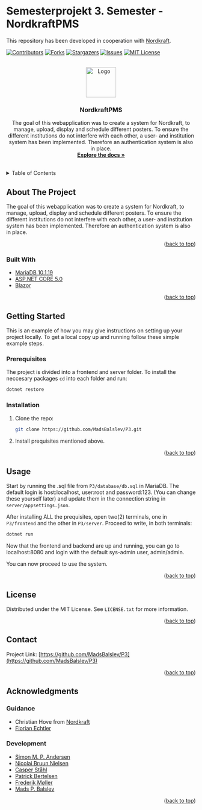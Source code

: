 # Semesterprojekt 3. Semester - NordkraftPMS
This repository has been developed in cooperation with
[Nordkraft](https://nordkraft.dk/forside.aspx).

<div id="top"></div>
<!--
*** Thanks for checking out the Best-README-Template. If you have a suggestion
*** that would make this better, please fork the repo and create a pull request
*** or simply open an issue with the tag "enhancement".
*** Don't forget to give the project a star!
*** Thanks again! Now go create something AMAZING! :D
-->



<!-- PROJECT SHIELDS -->
<!--
*** I'm using markdown "reference style" links for readability.
*** Reference links are enclosed in brackets [ ] instead of parentheses ( ).
*** See the bottom of this document for the declaration of the reference variables
*** for contributors-url, forks-url, etc. This is an optional, concise syntax you may use.
*** https://www.markdownguide.org/basic-syntax/#reference-style-links
-->
[![Contributors][contributors-shield]][contributors-url]
[![Forks][forks-shield]][forks-url]
[![Stargazers][stars-shield]][stars-url]
[![Issues][issues-shield]][issues-url]
[![MIT License][license-shield]][license-url]



<!-- PROJECT LOGO -->
<br />
<div align="center">
  <a href="https://github.com/MadsBalslev/P3">
    <img src="./frontend/wwwroot/favicon_nordkraft.ico" alt="Logo" width="80" height="80">
  </a>

<h3 align="center">NordkraftPMS</h3>

  <p align="center">
    The goal of this webapplication was to create a system for Nordkraft, to manage, upload, display and schedule different posters.
To ensure the different institutions do not interfere with each other, a user- and institution system has been implemented.
Therefore an authentication system is also in place.
    <br />
    <a href="https://github.com/MadsBalslev/P3"><strong>Explore the docs »</strong></a>
    <br />
    <br />
  </p>
</div>



<!-- TABLE OF CONTENTS -->
<details>
  <summary>Table of Contents</summary>
  <ol>
    <li>
      <a href="#about-the-project">About The Project</a>
      <ul>
        <li><a href="#built-with">Built With</a></li>
      </ul>
    </li>
    <li>
      <a href="#getting-started">Getting Started</a>
      <ul>
        <li><a href="#prerequisites">Prerequisites</a></li>
        <li><a href="#installation">Installation</a></li>
      </ul>
    </li>
    <li><a href="#usage">Usage</a></li>
    <li><a href="#roadmap">Roadmap</a></li>
    <li><a href="#contributing">Contributing</a></li>
    <li><a href="#license">License</a></li>
    <li><a href="#contact">Contact</a></li>
    <li><a href="#acknowledgments">Acknowledgments</a></li>
  </ol>
</details>



<!-- ABOUT THE PROJECT -->
## About The Project

The goal of this webapplication was to create a system for Nordkraft, to manage, upload, display and schedule different posters.
To ensure the different institutions do not interfere with each other, a user- and institution system has been implemented.
Therefore an authentication system is also in place.

<p align="right">(<a href="#top">back to top</a>)</p>



### Built With

* [MariaDB 10.1.19](https://mariadb.org/mariadb-10-1-19-release-now-available/)
* [ASP.NET CORE 5.0](https://dotnet.microsoft.com/download/dotnet/5.0)
* [Blazor](https://dotnet.microsoft.com/apps/aspnet/web-apps/blazor)

<p align="right">(<a href="#top">back to top</a>)</p>



<!-- GETTING STARTED -->
## Getting Started

This is an example of how you may give instructions on setting up your project locally.
To get a local copy up and running follow these simple example steps.

### Prerequisites
The project is divided into a frontend and server folder. To install the neccesary packages `cd` into each folder and run:
```sh
dotnet restore
```



### Installation

1. Clone the repo:
   ```sh
   git clone https://github.com/MadsBalslev/P3.git
   ```
2. Install prequisites mentioned above.

<p align="right">(<a href="#top">back to top</a>)</p>



<!-- USAGE EXAMPLES -->
## Usage
Start by running the .sql file from `P3/database/db.sql` in MariaDB.
The default login is host:localhost, user:root and password:123.
(You can change these yourself later) and update them in  the connection string in `server/appsettings.json`.

After installing ALL the prequisites, open two(2) terminals, one in `P3/frontend` and the other in `P3/server`.
Proceed to write, in both terminals:
```sh
dotnet run
```

Now that the frontend and backend are up and running, you can go to localhost:8080 and login with the default sys-admin user, admin/admin.

You can now proceed to use the system.

<p align="right">(<a href="#top">back to top</a>)</p>




<!-- LICENSE -->
## License

Distributed under the MIT License. See `LICENSE.txt` for more information.

<p align="right">(<a href="#top">back to top</a>)</p>



<!-- CONTACT -->
## Contact
Project Link: [https://github.com/MadsBalslev/P3](https://github.com/MadsBalslev/P3)

<p align="right">(<a href="#top">back to top</a>)</p>



<!-- ACKNOWLEDGMENTS -->
## Acknowledgments
### Guidance
* Christian Hove from [Nordkraft](https://nordkraft.dk/)
* [Florian Echtler](https://vbn.aau.dk/en/persons/149493)

### Development
* [Simon M. P. Andersen](https://github.com/uglenDX)
* [Nicolai Bruun Nielsen](https://github.com/Mightyhaha)
* [Casper Ståhl](https://github.com/CasperStaahl)
* [Patrick Bertelsen](https://github.com/pberte20)
* [Frederik Møller](https://github.com/Frederikmoeller)
* [Mads P. Balslev](https://github.com/MadsBalslev)

<p align="right">(<a href="#top">back to top</a>)</p>



<!-- MARKDOWN LINKS & IMAGES -->
<!-- https://www.markdownguide.org/basic-syntax/#reference-style-links -->
[contributors-shield]: https://img.shields.io/github/contributors/MadsBalslev/P3.svg?style=for-the-badge
[contributors-url]: https://github.com/MadsBalslev/P3/graphs/contributors
[forks-shield]: https://img.shields.io/github/forks/MadsBalslev/P3.svg?style=for-the-badge
[forks-url]: https://github.com/MadsBalslev/P3/network/members
[stars-shield]: https://img.shields.io/github/stars/MadsBalslev/P3.svg?style=for-the-badge
[stars-url]: https://github.com/MadsBalslev/P3/stargazers
[issues-shield]: https://img.shields.io/github/issues/MadsBalslev/P3.svg?style=for-the-badge
[issues-url]: https://github.com/MadsBalslev/P3/issues
[license-shield]: https://img.shields.io/github/license/MadsBalslev/P3.svg?style=for-the-badge
[license-url]: https://github.com/MadsBalslev/P3/main/LICENSE.txt
[linkedin-shield]: https://img.shields.io/badge/-LinkedIn-black.svg?style=for-the-badge&logo=linkedin&colorB=555
[linkedin-url]: https://linkedin.com/in/linkedin_username
[product-screenshot]: images/screenshot.png